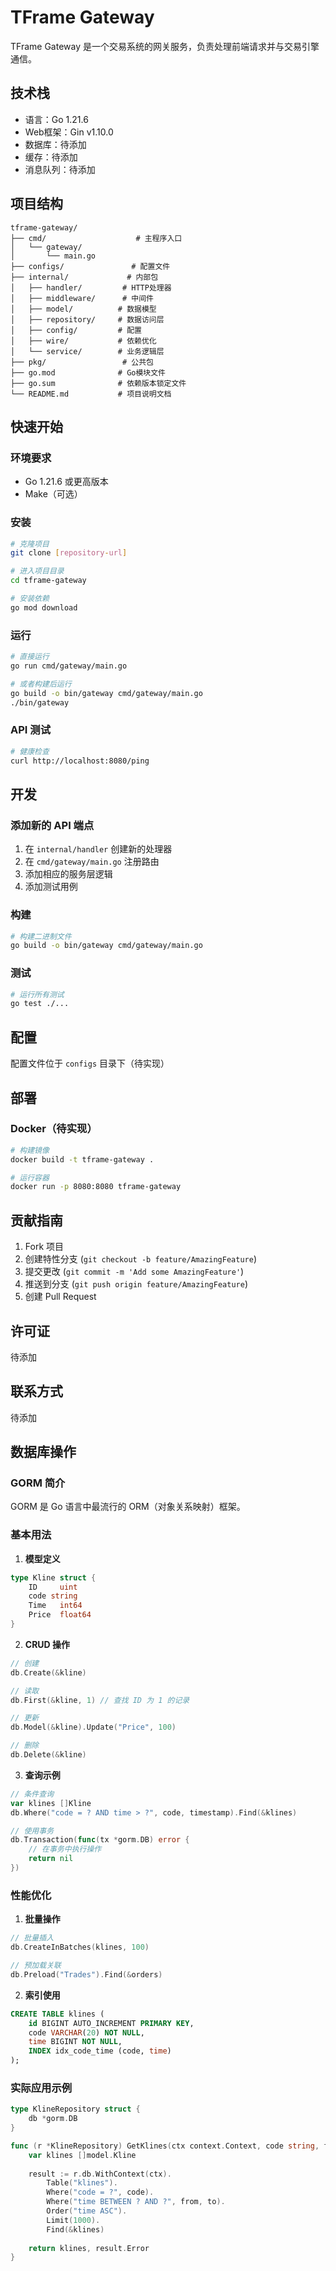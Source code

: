 # TFrame Gateway

TFrame Gateway 是一个交易系统的网关服务，负责处理前端请求并与交易引擎通信。

## 技术栈

- 语言：Go 1.21.6
- Web框架：Gin v1.10.0
- 数据库：待添加
- 缓存：待添加
- 消息队列：待添加

## 项目结构

```
tframe-gateway/
├── cmd/                    # 主程序入口
│   └── gateway/
│       └── main.go
├── configs/               # 配置文件
├── internal/             # 内部包
│   ├── handler/         # HTTP处理器
│   ├── middleware/      # 中间件
│   ├── model/          # 数据模型
│   ├── repository/     # 数据访问层
│   ├── config/         # 配置
│   ├── wire/           # 依赖优化
│   └── service/        # 业务逻辑层
├── pkg/                 # 公共包
├── go.mod              # Go模块文件
├── go.sum              # 依赖版本锁定文件
└── README.md           # 项目说明文档
```

## 快速开始

### 环境要求

- Go 1.21.6 或更高版本
- Make（可选）

### 安装

```bash
# 克隆项目
git clone [repository-url]

# 进入项目目录
cd tframe-gateway

# 安装依赖
go mod download
```

### 运行

```bash
# 直接运行
go run cmd/gateway/main.go

# 或者构建后运行
go build -o bin/gateway cmd/gateway/main.go
./bin/gateway
```

### API 测试

```bash
# 健康检查
curl http://localhost:8080/ping
```

## 开发

### 添加新的 API 端点

1. 在 `internal/handler` 创建新的处理器
2. 在 `cmd/gateway/main.go` 注册路由
3. 添加相应的服务层逻辑
4. 添加测试用例

### 构建

```bash
# 构建二进制文件
go build -o bin/gateway cmd/gateway/main.go
```

### 测试

```bash
# 运行所有测试
go test ./...
```

## 配置

配置文件位于 `configs` 目录下（待实现）

## 部署

### Docker（待实现）

```bash
# 构建镜像
docker build -t tframe-gateway .

# 运行容器
docker run -p 8080:8080 tframe-gateway
```

## 贡献指南

1. Fork 项目
2. 创建特性分支 (`git checkout -b feature/AmazingFeature`)
3. 提交更改 (`git commit -m 'Add some AmazingFeature'`)
4. 推送到分支 (`git push origin feature/AmazingFeature`)
5. 创建 Pull Request

## 许可证

待添加

## 联系方式

待添加

## 数据库操作

### GORM 简介
GORM 是 Go 语言中最流行的 ORM（对象关系映射）框架。

### 基本用法

1. **模型定义**
```go
type Kline struct {
    ID     uint     
    code string    
    Time   int64     
    Price  float64
}
```

2. **CRUD 操作**
```go
// 创建
db.Create(&kline)

// 读取
db.First(&kline, 1) // 查找 ID 为 1 的记录

// 更新
db.Model(&kline).Update("Price", 100)

// 删除
db.Delete(&kline)
```

3. **查询示例**
```go
// 条件查询
var klines []Kline
db.Where("code = ? AND time > ?", code, timestamp).Find(&klines)

// 使用事务
db.Transaction(func(tx *gorm.DB) error {
    // 在事务中执行操作
    return nil
})
```

### 性能优化

1. **批量操作**
```go
// 批量插入
db.CreateInBatches(klines, 100)

// 预加载关联
db.Preload("Trades").Find(&orders)
```

2. **索引使用**
```sql
CREATE TABLE klines (
    id BIGINT AUTO_INCREMENT PRIMARY KEY,
    code VARCHAR(20) NOT NULL,
    time BIGINT NOT NULL,
    INDEX idx_code_time (code, time)
);
```

### 实际应用示例

```go
type KlineRepository struct {
    db *gorm.DB
}

func (r *KlineRepository) GetKlines(ctx context.Context, code string, from, to int64) ([]model.Kline, error) {
    var klines []model.Kline
    
    result := r.db.WithContext(ctx).
        Table("klines").
        Where("code = ?", code).
        Where("time BETWEEN ? AND ?", from, to).
        Order("time ASC").
        Limit(1000).
        Find(&klines)
        
    return klines, result.Error
}
```